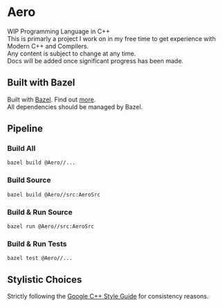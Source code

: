 # Aero

WIP Programming Language in C++ <br>
This is primarly a project I work on in my free time to get experience with Modern C++ and Compilers. <br>
Any content is subject to change at any time. <br>
Docs will be added once significant progress has been made.

## Built with Bazel
Built with [Bazel](https://github.com/bazelbuild/bazel). Find out [more](https://www.bazel.build/). <br>
All dependencies should be managed by Bazel.

## Pipeline
### Build All
```
bazel build @Aero//...
```

### Build Source
```
bazel build @Aero//src:AeroSrc
```

### Build & Run Source
```
bazel run @Aero//src:AeroSrc
```

### Build & Run Tests
```
bazel test @Aero//...
```

## Stylistic Choices
Strictly following the [Google C++ Style Guide](https://google.github.io/styleguide/cppguide.html) for consistency reasons.
